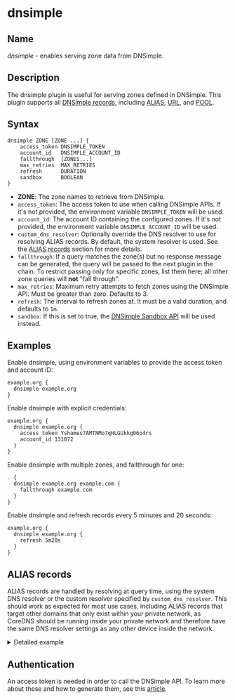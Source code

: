# dnsimple

## Name

*dnsimple* - enables serving zone data from DNSimple.

## Description

The dnsimple plugin is useful for serving zones defined in DNSimple. This plugin supports all [DNSimple records](https://support.dnsimple.com/articles/supported-dns-records/), including [ALIAS](https://support.dnsimple.com/articles/alias-record/), [URL](https://support.dnsimple.com/articles/url-record/), and [POOL](https://support.dnsimple.com/articles/pool-record/).

## Syntax

```
dnsimple ZONE [ZONE ...] {
    access_token DNSIMPLE_TOKEN
    account_id   DNSIMPLE_ACCOUNT_ID
    fallthrough  [ZONES...]
    max_retries  MAX_RETRIES
    refresh      DURATION
    sandbox      BOOLEAN
}
```

- **ZONE**: The zone names to retrieve from DNSimple.
- `access_token`: The access token to use when calling DNSimple APIs. If it's not provided, the environment variable `DNSIMPLE_TOKEN` will be used.
- `account_id`: The account ID containing the configured zones. If it's not provided, the environment variable `DNSIMPLE_ACCOUNT_ID` will be used.
- `custom_dns_resolver`: Optionally override the DNS resolver to use for resolving ALIAS records. By default, the system resolver is used. See the [ALIAS records](#alias-records) section for more details.
- `fallthrough`: If a query matches the zone(s) but no response message can be generated, the query will be passed to the next plugin in the chain. To restrict passing only for specific zones, list them here; all other zone queries will **not** "fall through".
- `max_retries`: Maximum retry attempts to fetch zones using the DNSimple API. Must be greater than zero. Defaults to 3.
- `refresh`: The interval to refresh zones at. It must be a valid duration, and defaults to `1m`.
- `sandbox`: If this is set to true, the [DNSimple Sandbox API](https://support.dnsimple.com/articles/sandbox/) will be used instead.

## Examples

Enable dnsimple, using environment variables to provide the access token and account ID:

```
example.org {
  dnsimple example.org
}
```

Enable dnsimple with explicit credentials:

```
example.org {
  dnsimple example.org {
    access_token Yshames7AMTNMo7qHLGUkkg06p4rs
    account_id 131072
  }
}
```

Enable dnsimple with multiple zones, and fallthrough for one:

```
. {
  dnsimple example.org example.com {
    fallthrough example.com
  }
}
```

Enable dnsimple and refresh records every 5 minutes and 20 seconds:

```
example.org {
  dnsimple example.org {
    refresh 5m20s
  }
}
```

## ALIAS records

ALIAS records are handled by resolving at query time, using the system DNS resolver or the custom resolver specified by `custom_dns_resolver`. This should work as expected for most use cases, including ALIAS records that target other domains that only exist within your private network, as CoreDNS should be running inside your private network and therefore have the same DNS resolver settings as any other device inside the network.

<details>
<summary>Detailed example</summary>

To help demonstrate how ALIAS records and DNS resolvers interact, consider the following setup:

- Private network with DNS resolver set to a central private DNS server 192.168.0.1 via DHCP.
- Two additional CoreDNS servers at 192.168.0.2 and 192.168.0.3, acting as the authority for `a.local` and `b.local` respectively.
- The central server delegates queries to zones `a.local` and `b.local` to those CoreDNS servers, and forwards all others to the public resolver 1.1.1.1.
- On the `a.local` zone, the records `ALIAS a.local -> b.local` and `CNAME ext.a.local -> external.com` exist.
- On the `b.local` zone, the record `ALIAS b.local -> ext.a.local` exists.

Given a query of `a.local`, the expected flow should be:
- Query of `a.local` from the client to 192.168.0.1, delegated to 192.168.0.2.
- Query of `b.local` from 192.168.0.2 to 192.168.0.1, delegated to 192.168.0.3.
- Query of `ext.a.local` from 192.168.0.3 to 192.168.0.1, delegated to 192.168.0.2.
- Query of `example.com` from 192.168.0.2 to 192.168.0.1, delegated to 1.1.1.1.

If all private DNS servers mentioned in the example are configured to resolve using `192.168.0.1` as mentioned, all queries will have consistent results and this will work as expected.
</details>

## Authentication

An access token is needed in order to call the DNSimple API. To learn more about these and how to generate them, see this [article](https://support.dnsimple.com/articles/api-access-token/).
